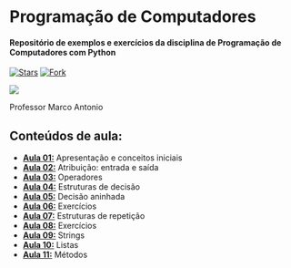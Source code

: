 # Programação de Computadores
<!-- ## Universidade Cruzeiro do Sul. -->
#### Repositório de exemplos e exercícios da disciplina de Programação de Computadores com Python
[![Stars](https://img.shields.io/github/stars/msanches/ProgComp?style=flat-square)](https://github.com/msanches/ProgComp/stargazers)
[![Fork](https://img.shields.io/github/forks/msanches/ProgComp?style=flat-square)](https://github.com/msanches/ProgComp/fork)

![](http://dwebkit.esy.es/repositorio/python-logo-3.6.gif)

Professor Marco Antonio

## Conteúdos de aula:
* **[Aula 01:](https://github.com/msanches/ProgComp/tree/main/Aula%2001)** Apresentação e conceitos iniciais
* **[Aula 02:](https://github.com/msanches/ProgComp/tree/main/Aula%2002)** Atribuição: entrada e saída
* **[Aula 03:](https://github.com/msanches/ProgComp/tree/main/Aula%2003)** Operadores
* **[Aula 04:](https://github.com/msanches/ProgComp/tree/main/Aula%2001)** Estruturas de decisão
* **[Aula 05:](https://github.com/msanches/ProgComp/tree/main/Aula%2001)** Decisão aninhada
* **[Aula 06:](https://github.com/msanches/ProgComp/tree/main/Aula%2001)** Exercícios
* **[Aula 07:](https://github.com/msanches/ProgComp/tree/main/Aula%2001)** Estruturas de repetição
* **[Aula 08:](https://github.com/msanches/ProgComp/tree/main/Aula%2001)** Exercícios
* **[Aula 09:](https://github.com/msanches/ProgComp/tree/main/Aula%2001)** Strings
* **[Aula 10:](https://github.com/msanches/ProgComp/tree/main/Aula%2001)** Listas
* **[Aula 11:](https://github.com/msanches/ProgComp/tree/main/Aula%2001)** Métodos
